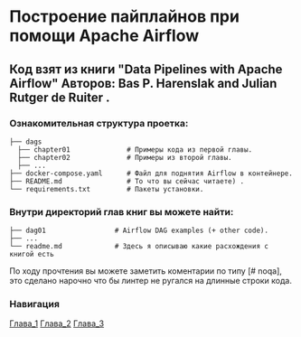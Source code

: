 # Построение пайплайнов при помощи Apache Airflow
## Код взят из книги "Data Pipelines with Apache Airflow" Авторов: Bas P. Harenslak and Julian Rutger de Ruiter .


### Ознакомительная структура проетка:
```
├── dags
  ├── chapter01              # Примеры кода из первой главы.
  ├── chapter02              # Примеры из второй главы.
  ├── ...
├── docker-compose.yaml      # Файл для поднятия Airflow в контейнере.
├── README.md                # То что вы сейчас читаете) .
└── requirements.txt         # Пакеты установки.
```

### Внутри директорий глав книг вы можете найти:
```
├── dag01                 # Airflow DAG examples (+ other code).
├── ...
└── readme.md             # Здесь я описываю какие расхождения с книгой есть
```

По ходу прочтения вы можете заметить коментарии по типу [# noqa], это сделано нарочно что бы линтер не ругался
на длинные строки кода.


### Навигация
[Глава_1](https://github.com/yaizida/data-pipelines-airflow-/tree/main/dags/chapter01)
[Глава_2](https://github.com/yaizida/data-pipelines-airflow-/tree/main/dags/chapter02)
[Глава_3](https://github.com/yaizida/data-pipelines-airflow-/tree/main/dags/chapter03)
